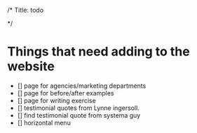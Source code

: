 /*
Title: todo

*/


# Things that need adding to the website

* [] page for agencies/marketing departments
* [] page for before/after examples
* [] page for writing exercise
* [] testimonial quotes from Lynne ingersoll. 
* [] find testimonial quote from systema guy
* [] horizontal menu